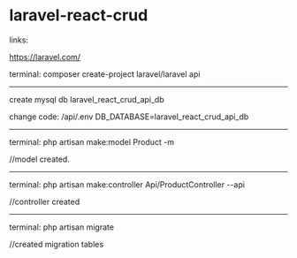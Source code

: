 # laravel-react-crud


links:

https://laravel.com/


terminal:
composer create-project laravel/laravel api


***********************
create mysql db laravel_react_crud_api_db

change code:
/api/.env 
DB_DATABASE=laravel_react_crud_api_db

************
terminal:
php artisan make:model Product -m

//model created.


******************
terminal:
php artisan make:controller Api/ProductController --api

//controller created

*******************
terminal: 
php artisan migrate

//created migration tables
